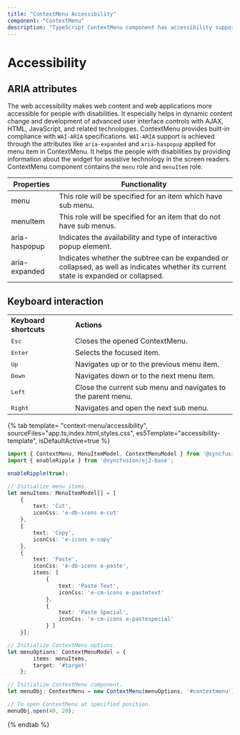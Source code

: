 ```yaml
---
title: "ContextMenu Accessibility"
component: "ContextMenu"
description: "TypeScript ContextMenu component has accessibility support to help access the features via keyboard, on-screen readers, or other assistive technology devices."
---
```


# Accessibility

## ARIA attributes

The web accessibility makes web content and web applications more accessible for people with disabilities. It especially helps in dynamic content change and development of advanced user interface controls with AJAX, HTML, JavaScript, and related technologies.
ContextMenu provides built-in compliance with `WAI-ARIA` specifications. `WAI-ARIA` support is achieved through the attributes like `aria-expanded` and `aria-haspopup` applied for menu item in
ContextMenu. It helps the people with disabilities by providing information about the widget for assistive
technology in the screen readers. ContextMenu component contains the `menu` role and `menuItem` role.

| Properties | Functionality |
| ------------ | ----------------------- |
| menu | This role will be specified for an item which have sub menu. |
| menuItem | This role will be specified for an item that do not have sub menus. |
| aria-haspopup | Indicates the availability and type of interactive popup element. |
| aria-expanded | Indicates whether the subtree can be expanded or collapsed, as well as indicates whether its current state is expanded or collapsed. |

## Keyboard interaction

<!-- markdownlint-disable MD033 -->
<table>
<tr>
<td>
<b>Keyboard shortcuts</b></td><td>
<b>Actions</b></td></tr>
<tr>
<td>
<kbd>Esc</kbd></td><td>
Closes the opened ContextMenu.</td></tr>
<tr>
<td>
<kbd>Enter</kbd></td><td>
Selects the focused item.</td></tr>
<tr>
<td>
<kbd>Up</kbd></td><td>
Navigates up or to the previous menu item.</td></tr>
<tr>
<td>
<kbd>Down</kbd></td><td>
Navigates down or to the next menu item.</td></tr>
<tr>
<td>
<kbd>Left</kbd></td><td>
Close the current sub menu and navigates to the parent menu.</td></tr>
<tr>
<td>
<kbd>Right</kbd></td><td>
Navigates and open the next sub menu.</td></tr>
</table>

{% tab template= "context-menu/accessibility", sourceFiles="app.ts,index.html,styles.css",
es5Template="accessibility-template", isDefaultActive=true %}

```typescript
import { ContextMenu, MenuItemModel, ContextMenuModel } from '@syncfusion/ej2-navigations';
import { enableRipple } from '@syncfusion/ej2-base';

enableRipple(true);

// Initialize menu items.
let menuItems: MenuItemModel[] = [
    {
        text: 'Cut',
        iconCss: 'e-db-icons e-cut'
    },
    {
        text: 'Copy',
        iconCss: 'e-icons e-copy'
    },
    {
        text: 'Paste',
        iconCss: 'e-db-icons e-paste',
        items: [
            {
                text: 'Paste Text',
                iconCss: 'e-cm-icons e-pastetext'
            },
            {
                text: 'Paste Special',
                iconCss: 'e-cm-icons e-pastespecial'
            } ]
    }];

// Initialize ContextMenu options.
let menuOptions: ContextMenuModel = {
        items: menuItems,
        target: '#target'
    };

// Initialize ContextMenu component.
let menuObj: ContextMenu = new ContextMenu(menuOptions, '#contextmenu');

// To open ContextMenu at specified position.
menuObj.open(40, 20);

```

{% endtab %}